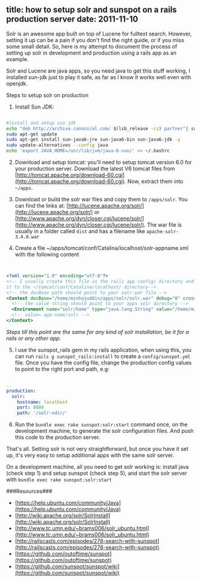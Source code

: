 title: how to setup solr and sunspot on a rails production server
date: 2011-11-10
---

Solr is an awesome app built on top of Lucene for fulltext search. However, setting
it up can be a pain if you don't find the right guide, or if you miss some small
detail. So, here is my attempt to document the process of setting up solr in
development and production using a rails app as an example.

Solr and Lucene are java apps, so you need java to get this stuff working,
I installed sun-jdk just to play it safe, as far as I know it works well
even with openjdk.

Steps to setup solr on production

  1.  Install Sun JDK:

~~~sh

#install and setup sun jdk
echo "deb http://archive.canonical.com/ $(lsb_release -cs) partner"| sudo tee -a /etc/apt/sources.list > /dev/null
sudo apt-get update
sudo apt-get install sun-java6-jre sun-java6-bin sun-java6-jdk -y
sudo update-alternatives --config java
echo 'export JAVA_HOME=/usr/lib/jvm/java-6-sun/' >> ~/.bashrc

~~~


  2. Download and setup tomcat: you'll need to setup tomcat version 6.0 for your production server. Download the latest V6 tomcat files from [http://tomcat.apache.org/download-60.cgi](http://tomcat.apache.org/download-60.cgi). Now, extract them into `~/apps`.

  3. Download or build the solr war files and copy them to `/apps/solr`. You can find the links at: [http://lucene.apache.org/solr/](http://lucene.apache.org/solr/) or [http://www.apache.org/dyn/closer.cgi/lucene/solr/](http://www.apache.org/dyn/closer.cgi/lucene/solr/). The war file is usually in a folder called `dist` and has a filename like `apache-solr-3.4.0.war`

  4. Create a file  ~/apps/tomcat/conf/Catalina/localhost/solr-appname.xml
     with the following content


~~~xml


<?xml version="1.0" encoding="utf-8"?>
<!-- I usually create this file in the rails app config/ directory and symlink
it to the ~/tomcat/conf/Catalina/localhost/ directory-->
<!-- the docBase path should point to your solr.war file -->
<Context docBase="/home/minhajuddin/apps/solr/solr.war" debug="0" crossContext="true">
  <!-- the value string should point to your apps solr directory -->
  <Environment name="solr/home" type="java.lang.String" value="/home/minhajuddin/spikes/solr-blog/solr" override="true"/>
  <!-- value= app-name/solr -->
</Context>


~~~


*Steps till this point are the same for any kind of solr installation, be it for a rails or any other app.*

  5. I use the sunspot\_rails gem in my rails application, when using this, you can run `rails g sunspot_rails:install` to create a `config/sunspot.yml` file. Once you have the config file, change the production config values to point to the right port and path, e.g:

~~~yaml

..
production:
  solr:
    hostname: localhost
    port: 8080
    path: '/solr-odir/'

~~~


  6. Run the `bundle exec rake sunspot:solr:start` command once, on the development machine, to generate the solr configuration files. And push this code to the production server.

That's all. Setting solr is not very straightforward, but once you have it set
up, it's very easy to setup additional apps with the same solr server.

On a development machine, all you need to get solr working is: install java (check step 1) and setup sunspot (check step 5), and start the solr server with `bundle exec rake sunspot:solr:start`


###Resources###

 - [https://help.ubuntu.com/community/Java](https://help.ubuntu.com/community/Java)
 - [http://wiki.apache.org/solr/SolrInstall](http://wiki.apache.org/solr/SolrInstall)
 - [http://www.tc.umn.edu/~brams006/solr_ubuntu.html](http://www.tc.umn.edu/~brams006/solr_ubuntu.html)
 - [http://railscasts.com/episodes/278-search-with-sunspot](http://railscasts.com/episodes/278-search-with-sunspot)
 - [https://github.com/outoftime/sunspot](https://github.com/outoftime/sunspot)
 - [https://github.com/sunspot/sunspot/wiki](https://github.com/sunspot/sunspot/wiki)
